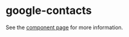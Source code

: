 google-contacts
================

See the [component page](http://googlewebcomponents.github.io/google-contacts) for more information.
